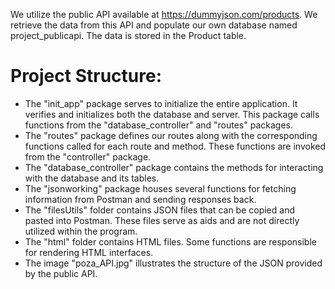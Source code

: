 We utilize the public API available at https://dummyjson.com/products.
We retrieve the data from this API and populate our own database named project_publicapi.
The data is stored in the Product table.

# Project Structure:
- The "init_app" package serves to initialize the entire application. It verifies and initializes both the database and server. This package calls functions from the "database_controller" and "routes" packages.
- The "routes" package defines our routes along with the corresponding functions called for each route and method. These functions are invoked from the "controller" package.
- The "database_controller" package contains the methods for interacting with the database and its tables.
- The "jsonworking" package houses several functions for fetching information from Postman and sending responses back.
- The "filesUtils" folder contains JSON files that can be copied and pasted into Postman. These files serve as aids and are not directly utilized within the program.
- The "html" folder contains HTML files. Some functions are responsible for rendering HTML interfaces.
- The image "poza_API.jpg" illustrates the structure of the JSON provided by the public API.
